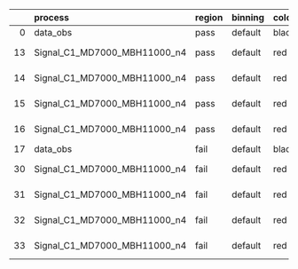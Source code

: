 |    | process                      | region   | binning   | color   | process_type   |   scale | variation   | source_filename                                                       | source_histname    | alias                        | title     |   combine_idx |     lnN |   shapes | syst_type   | direction   | variation_alias   |
|---:|:-----------------------------|:---------|:----------|:--------|:---------------|--------:|:------------|:----------------------------------------------------------------------|:-------------------|:-----------------------------|:----------|--------------:|--------:|---------:|:------------|:------------|:------------------|
|  0 | data_obs                     | pass     | default   | black   | DATA           |       1 | nominal     | ./histograms_for_2DAlphabet_v18//BH_Data.root                         | hpass              | Data                         | Data      |           nan | nan     |      nan | nan         | nan         | nan               |
| 13 | Signal_C1_MD7000_MBH11000_n4 | pass     | default   | red     | SIGNAL         |       1 | lumi        | ./histograms_for_2DAlphabet_v18//BH_Signal_C1_MD7000_MBH11000_n4.root | hpass              | Signal_C1_MD7000_MBH11000_n4 | BH signal |           nan |   1.016 |      nan | lnN         | nan         | nan               |
| 14 | Signal_C1_MD7000_MBH11000_n4 | pass     | default   | red     | SIGNAL         |       1 | SVM         | ./histograms_for_2DAlphabet_v18//BH_Signal_C1_MD7000_MBH11000_n4.root | hpass_SVMsyst_up   | Signal_C1_MD7000_MBH11000_n4 | BH signal |           nan | nan     |        1 | shapes      | Up          | SVMsyst           |
| 15 | Signal_C1_MD7000_MBH11000_n4 | pass     | default   | red     | SIGNAL         |       1 | SVM         | ./histograms_for_2DAlphabet_v18//BH_Signal_C1_MD7000_MBH11000_n4.root | hpass_SVMsyst_down | Signal_C1_MD7000_MBH11000_n4 | BH signal |           nan | nan     |        1 | shapes      | Down        | SVMsyst           |
| 16 | Signal_C1_MD7000_MBH11000_n4 | pass     | default   | red     | SIGNAL         |       1 | nominal     | ./histograms_for_2DAlphabet_v18//BH_Signal_C1_MD7000_MBH11000_n4.root | hpass              | Signal_C1_MD7000_MBH11000_n4 | BH signal |           nan | nan     |      nan | nan         | nan         | nan               |
| 17 | data_obs                     | fail     | default   | black   | DATA           |       1 | nominal     | ./histograms_for_2DAlphabet_v18//BH_Data.root                         | hfail              | Data                         | Data      |           nan | nan     |      nan | nan         | nan         | nan               |
| 30 | Signal_C1_MD7000_MBH11000_n4 | fail     | default   | red     | SIGNAL         |       1 | lumi        | ./histograms_for_2DAlphabet_v18//BH_Signal_C1_MD7000_MBH11000_n4.root | hfail              | Signal_C1_MD7000_MBH11000_n4 | BH signal |           nan |   1.016 |      nan | lnN         | nan         | nan               |
| 31 | Signal_C1_MD7000_MBH11000_n4 | fail     | default   | red     | SIGNAL         |       1 | SVM         | ./histograms_for_2DAlphabet_v18//BH_Signal_C1_MD7000_MBH11000_n4.root | hfail_SVMsyst_up   | Signal_C1_MD7000_MBH11000_n4 | BH signal |           nan | nan     |        1 | shapes      | Up          | SVMsyst           |
| 32 | Signal_C1_MD7000_MBH11000_n4 | fail     | default   | red     | SIGNAL         |       1 | SVM         | ./histograms_for_2DAlphabet_v18//BH_Signal_C1_MD7000_MBH11000_n4.root | hfail_SVMsyst_down | Signal_C1_MD7000_MBH11000_n4 | BH signal |           nan | nan     |        1 | shapes      | Down        | SVMsyst           |
| 33 | Signal_C1_MD7000_MBH11000_n4 | fail     | default   | red     | SIGNAL         |       1 | nominal     | ./histograms_for_2DAlphabet_v18//BH_Signal_C1_MD7000_MBH11000_n4.root | hfail              | Signal_C1_MD7000_MBH11000_n4 | BH signal |           nan | nan     |      nan | nan         | nan         | nan               |